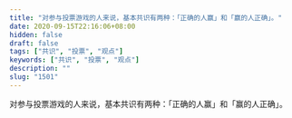 ```yaml
---
title: "对参与投票游戏的人来说，基本共识有两种：「正确的人赢」和「赢的人正确」。"
date: 2020-09-15T22:16:06+08:00
hidden: false
draft: false
tags: ["共识", "投票", "观点"]
keywords: ["共识", "投票", "观点"]
description: ""
slug: "1501"
---
```


对参与投票游戏的人来说，基本共识有两种：「正确的人赢」和「赢的人正确」。